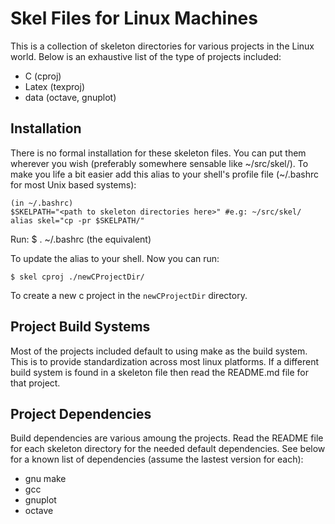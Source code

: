 Skel Files for Linux Machines
=============================
This is a collection of skeleton directories for various projects in the Linux
world. Below is an exhaustive list of the type of projects included: 

* C (cproj)
* Latex (texproj)
* data (octave, gnuplot)

Installation 
------------
There is no formal installation for these skeleton files. You can put them
wherever you wish (preferably somewhere sensable like ~/src/skel/). To make you
life a bit easier add this alias to your shell's profile file (~/.bashrc for
most Unix based systems): 

	(in ~/.bashrc)
	$SKELPATH="<path to skeleton directories here>" #e.g: ~/src/skel/ 
	alias skel="cp -pr $SKELPATH/"

Run:
	$ . ~/.bashrc (the equivalent)

To update the alias to your shell. Now you can run:

	$ skel cproj ./newCProjectDir/

To create a new c project in the `newCProjectDir` directory.

Project Build Systems 
---------------------
Most of the projects included default to using make as the build system. This is
to provide standardization across most linux platforms. If a different build
system is found in a skeleton file then read the README.md file for that project. 

Project Dependencies 
--------------------
Build dependencies are various amoung the projects. Read the README file for
each skeleton directory for the needed default dependencies. See below for a
known list of dependencies (assume the lastest version for each):

* gnu make
* gcc 
* gnuplot 
* octave
